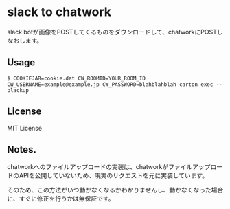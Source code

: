 # slack to chatwork

slack botが画像をPOSTしてくるものをダウンロードして、chatworkにPOSTしなおします。

## Usage

```
$ COOKIEJAR=cookie.dat CW_ROOMID=YOUR_ROOM_ID CW_USERNAME=example@example.jp CW_PASSWORD=blahblahblah carton exec -- plackup
```

## License

MIT License

## Notes.

chatworkへのファイルアップロードの実装は、chatworkがファイルアップロードのAPIを公開していないため、現実のリクエストを元に実装しています。

そのため、この方法がいつ動かなくなるかわかりませんし、動かなくなった場合に、すぐに修正を行うかは無保証です。

